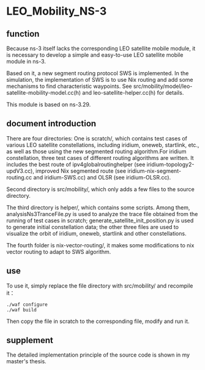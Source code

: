 # LEO_Mobility_NS-3
## function
Because ns-3 itself lacks the corresponding LEO satellite mobile module, it is necessary to develop a simple and easy-to-use LEO satellite mobile module in ns-3.

Based on it, a new segment routing protocol SWS is implemented. In the simulation, the implementation of SWS is to use Nix routing and add some mechanisms to find characteristic waypoints. See src/mobility/model/leo-satellite-mobility-model.cc(h) and leo-satellite-helper.cc(h) for details.

This module is based on ns-3.29.

## document introduction

There are four directories:
One is scratch/, which contains test cases of various LEO satellite constellations, including iridium, oneweb, startlink, etc., as well as those using the new segmented routing algorithm.For iridium constellation, three test cases of different routing algorithms are written. It includes the best route of ipv4globalroutinghelper (see iridium-topology2-updV3.cc), improved Nix segmented route (see iridium-nix-segment-routing.cc and iridium-SWS.cc) and OLSR (see iridium-OLSR.cc).

Second directory is src/mobility/, which only adds a few files to the source directory.

The third directory is helper/, which contains some scripts. Among them, analysisNs3TranceFile.py is used to analyze the trace file obtained from the running of test cases in scratch; generate_satellite_init_position.py is used to generate initial constellation data; the other three files are used to visualize the orbit of iridium, oneweb, startlink and other constellations.

The fourth folder is nix-vector-routing/, it makes some modifications to nix vector routing to adapt to SWS algorithm.


## use
To use it, simply replace the file directory with src/mobility/ and recompile it：
```
./waf configure
./waf build
```
Then copy the file in scratch to the corresponding file, modify and run it.


## supplement
The detailed implementation principle of the source code is shown in my master's thesis.

